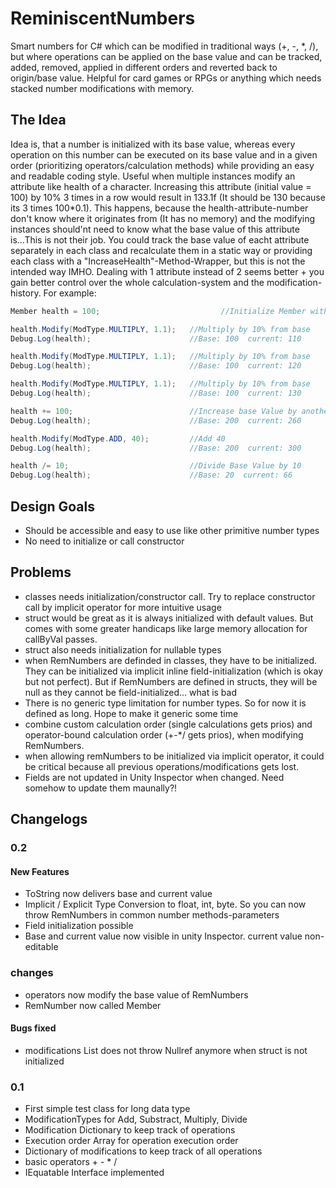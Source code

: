 # ReminiscentNumbers
Smart numbers for C# which can be modified in traditional ways (+, -, *, /), but where operations can be applied on the base value and can be tracked, added, removed, applied in different orders and reverted back to origin/base value. Helpful for card games or RPGs or anything which needs stacked number modifications with memory.
<br>

## The Idea
Idea is, that a number is initialized with its base value, whereas every operation on this number can be executed on its base value and in a given order (prioritizing operators/calculation methods) while providing an easy and readable coding style. Useful when multiple instances modify an attribute like health of a character. Increasing this attribute (initial value = 100) by 10% 3 times in a row would result in 133.1f (It should be 130 because its 3 times 100*0.1). This happens, because the health-attribute-number don't know where it originates from (It has no memory) and the modifying instances should'nt need to know what the base value of this attribute is...This is not their job. You could track the base value of eacht attribute separately in each class and recalculate them in a static way or providing each class with a "IncreaseHealth"-Method-Wrapper, but this is not the intended way IMHO. Dealing with 1 attribute instead of 2 seems better + you gain better control over the whole calculation-system and the modification-history.
For example: 

```csharp
Member health = 100;                           //Initialize Member with basevalue 100

health.Modify(ModType.MULTIPLY, 1.1);   //Multiply by 10% from base
Debug.Log(health);                      //Base: 100  current: 110

health.Modify(ModType.MULTIPLY, 1.1);   //Multiply by 10% from base
Debug.Log(health);                      //Base: 100  current: 120

health.Modify(ModType.MULTIPLY, 1.1);   //Multiply by 10% from base
Debug.Log(health);                      //Base: 100  current: 130

health += 100;                          //Increase base Value by another 100
Debug.Log(health);                      //Base: 200  current: 260

health.Modify(ModType.ADD, 40);         //Add 40
Debug.Log(health);                      //Base: 200  current: 300

health /= 10;                           //Divide Base Value by 10
Debug.Log(health);                      //Base: 20  current: 66
```

## Design Goals
* Should be accessible and easy to use like other primitive number types
* No need to initialize or call constructor

## Problems
* classes needs initialization/constructor call. Try to replace constructor call by implicit operator for more intuitive usage
* struct would be great as it is always initialized with default values. But comes with some greater handicaps like large memory allocation for callByVal passes.
* struct also needs initialization for nullable types
* when RemNumbers are definded in classes, they have to be initialized. They can be initialized via implicit inline field-initialization (which is okay but not perfect). But if RemNumbers are defined in structs, they will be null as they cannot be field-initialized... what is bad
* There is no generic type limitation for number types. So for now it is defined as long. Hope to make it generic some time
* combine custom calculation order (single calculations gets prios) and operator-bound calculation order (+-*/ gets prios), when modifying RemNumbers.
* when allowing remNumbers to be initialized via implicit operator, it could be critical because all previous operations/modifications gets lost.
* Fields are not updated in Unity Inspector when changed. Need somehow to update them maunally?!

## Changelogs

### 0.2
#### New Features
* ToString now delivers base and current value
* Implicit / Explicit Type Conversion to float, int, byte. So you can now throw RemNumbers in common number methods-parameters
* Field initialization possible
* Base and current value now visible in unity Inspector. current value non-editable
### changes
* operators now modify the base value of RemNumbers
* RemNumber now called Member
#### Bugs fixed
* modifications List does not throw Nullref anymore when struct is not initialized

### 0.1 
* First simple test class for long data type
* ModificationTypes for Add, Substract, Multiply, Divide
* Modification Dictionary to keep track of operations
* Execution order Array for operation execution order
* Dictionary of modifications to keep track of all operations
* basic operators + - * /
* IEquatable Interface implemented



